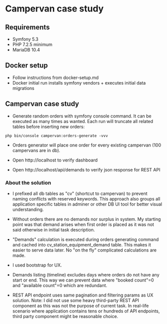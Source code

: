 # Campervan case study

## Requirements
* Symfony 5.3
* PHP 7.2.5 minimum
* MariaDB 10.4

## Docker setup

* Follow instructions from docker-setup.md
* Docker initial run installs symfony vendors + executes initial data migrations

## Campervan case study

* Generate random orders with symfony console command. It can be executed as many times as wanted.
  Each run will truncate all related tables before inserting new orders:
```
php bin/console campervan:orders-generate -vvv
```

* Orders generator will place one order for every existing campervan (100 campervans are in db).

* Open http://localhost to verify dashboard
* Open http://localhost/api/demands to verify json response for REST API

### About the solution

* I prefixed all db tables as "cv" (shortcut to campervan) to prevent naming conflicts with reserved keywords.
This approach also groups all application specific tables in adminer or other DB UI tool for better visual understanding.

* Without orders there are no demands nor surplus in system.
  My starting point was that demand arises when first order is placed
  as it was not said otherwise in initial task description.

* "Demands" calculation is executed during orders generating command and cached into cv_station_equipment_demand table.
This makes it easier to serve data later. No "on the fly" complicated calculations are made.

* I used bootstrap for UX.

* Demands listing (timeline) excludes days where orders do not have any start or end.
This way we can prevent data where "booked count"=0 and "available count"=0 which are redundant.

* REST API endpoint uses same pagination and filtering params as UX solution. Note:
  I did not use some heavy third-party REST API component as this was not the purpose of current task.
  In real-life scenario where application contains tens or hundreds of API endpoints, third party component might be reasonable choice.